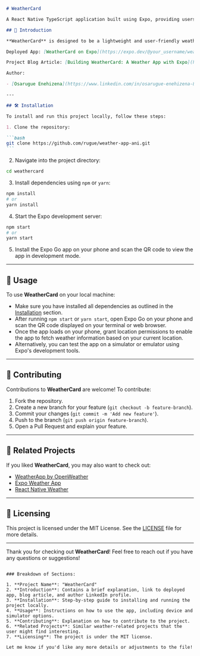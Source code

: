 ````markdown
# WeatherCard

A React Native TypeScript application built using Expo, providing users with real-time weather information in a clean and intuitive card interface. The app retrieves weather data based on user location and displays it in a simple yet detailed format.

## 🌟 Introduction

**WeatherCard** is designed to be a lightweight and user-friendly weather application that provides users with up-to-date weather conditions such as temperature, humidity, wind speed, and more. By utilizing the Expo framework and TypeScript, the app is easy to maintain, expand, and customize.

Deployed App: [WeatherCard on Expo](https://expo.dev/@your_username/weathercard)

Project Blog Article: [Building WeatherCard: A Weather App with Expo](https://medium.com/@your_username/building-weathercard-a-weather-app-with-expo-typescript-123abc456def)

Author:

- [Osarugue Enehizena](https://www.linkedin.com/in/osarugue-enehizena-826298122/)

---

## 🛠️ Installation

To install and run this project locally, follow these steps:

1. Clone the repository:

```bash
git clone https://github.com/rugue/weather-app-ani.git
```
````

2. Navigate into the project directory:

```bash
cd weathercard
```

3. Install dependencies using `npm` or `yarn`:

```bash
npm install
# or
yarn install
```

4. Start the Expo development server:

```bash
npm start
# or
yarn start
```

5. Install the Expo Go app on your phone and scan the QR code to view the app in development mode.

---

## 🚀 Usage

To use **WeatherCard** on your local machine:

- Make sure you have installed all dependencies as outlined in the [Installation](#installation) section.
- After running `npm start` or `yarn start`, open Expo Go on your phone and scan the QR code displayed on your terminal or web browser.
- Once the app loads on your phone, grant location permissions to enable the app to fetch weather information based on your current location.
- Alternatively, you can test the app on a simulator or emulator using Expo's development tools.

---

## 🤝 Contributing

Contributions to **WeatherCard** are welcome! To contribute:

1. Fork the repository.
2. Create a new branch for your feature (`git checkout -b feature-branch`).
3. Commit your changes (`git commit -m 'Add new feature'`).
4. Push to the branch (`git push origin feature-branch`).
5. Open a Pull Request and explain your feature.

---

## 🔗 Related Projects

If you liked **WeatherCard**, you may also want to check out:

- [WeatherApp by OpenWeather](https://github.com/open-weather/weather-app)
- [Expo Weather App](https://github.com/expo/weather-app)
- [React Native Weather](https://github.com/react-native-weather)

---

## 📄 Licensing

This project is licensed under the MIT License. See the [LICENSE](LICENSE) file for more details.

---

Thank you for checking out **WeatherCard**! Feel free to reach out if you have any questions or suggestions!

```

### Breakdown of Sections:

1. **Project Name**: "WeatherCard"
2. **Introduction**: Contains a brief explanation, link to deployed app, blog article, and author LinkedIn profile.
3. **Installation**: Step-by-step guide to installing and running the project locally.
4. **Usage**: Instructions on how to use the app, including device and simulator options.
5. **Contributing**: Explanation on how to contribute to the project.
6. **Related Projects**: Similar weather-related projects that the user might find interesting.
7. **Licensing**: The project is under the MIT license.

Let me know if you'd like any more details or adjustments to the file!
```
